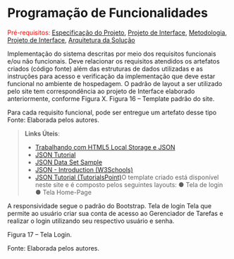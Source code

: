 # Programação de Funcionalidades

<span style="color:red">Pré-requisitos: <a href="2-Especificação do Projeto.md"> Especificação do Projeto</a></span>, <a href="3-Projeto de Interface.md"> Projeto de Interface</a>, <a href="4-Metodologia.md"> Metodologia</a>, <a href="3-Projeto de Interface.md"> Projeto de Interface</a>, <a href="5-Arquitetura da Solução.md"> Arquitetura da Solução</a>

Implementação do sistema descritas por meio dos requisitos funcionais e/ou não funcionais. Deve relacionar os requisitos atendidos os artefatos criados (código fonte) além das estruturas de dados utilizadas e as instruções para acesso e verificação da implementação que deve estar funcional no ambiente de hospedagem.
O padrão de layout a ser utilizado pelo site tem correspondência ao projeto de Interface elaborado anteriormente, conforme Figura X.
Figura 16 – Template padrão do site.

Para cada requisito funcional, pode ser entregue um artefato desse tipo
Fonte: Elaborada pelos autores.

> **Links Úteis**:
>
> - [Trabalhando com HTML5 Local Storage e JSON](https://www.devmedia.com.br/trabalhando-com-html5-local-storage-e-json/29045)
> - [JSON Tutorial](https://www.w3resource.com/JSON)
> - [JSON Data Set Sample](https://opensource.adobe.com/Spry/samples/data_region/JSONDataSetSample.html)
> - [JSON - Introduction (W3Schools)](https://www.w3schools.com/js/js_json_intro.asp)
> - [JSON Tutorial (TutorialsPoint)](https://www.tutorialspoint.com/json/index.htm)O template criado está disponível neste site e é composto pelos seguintes layouts:
●	Tela de login
●	Tela Home-Page

A responsividade segue o padrão do Bootstrap.
Tela de login
Tela que permite ao usuário criar sua conta de acesso ao Gerenciador de Tarefas e realizar o login utilizando seu respectivo usuário e senha.




Figura 17 – Tela Login.

Fonte: Elaborada pelos autores.
